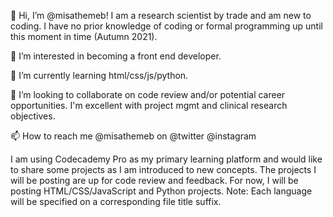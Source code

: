 👋 Hi, I’m @misathemeb! I am a research scientist by trade and am new to coding. I have no prior knowledge of coding or formal programming up until this moment in time (Autumn 2021). 

👀 I’m interested in becoming a front end developer.

🌱 I’m currently learning html/css/js/python.

💞️ I’m looking to collaborate on code review and/or potential career opportunities. I'm excellent with project mgmt and clinical research objectives.

📫 How to reach me @misathemeb on @twitter @instagram

I am using Codecademy Pro as my primary learning platform and would like to share some projects as I am introduced to new concepts. The projects I will be posting are up for code review and feedback.
For now, I will be posting HTML/CSS/JavaScript and Python projects.
Note: Each language will be specified on a corresponding file title suffix.
